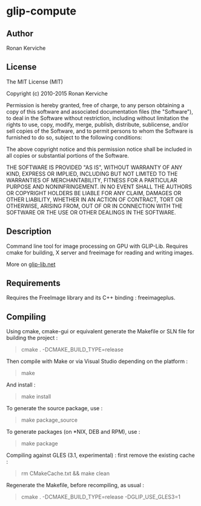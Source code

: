 glip-compute
==============

Author
--------------
Ronan Kerviche

License
--------------
The MIT License (MIT)

Copyright (c) 2010-2015 Ronan Kerviche

Permission is hereby granted, free of charge, to any person obtaining a copy
of this software and associated documentation files (the "Software"), to deal
in the Software without restriction, including without limitation the rights
to use, copy, modify, merge, publish, distribute, sublicense, and/or sell
copies of the Software, and to permit persons to whom the Software is
furnished to do so, subject to the following conditions:

The above copyright notice and this permission notice shall be included in
all copies or substantial portions of the Software.

THE SOFTWARE IS PROVIDED "AS IS", WITHOUT WARRANTY OF ANY KIND, EXPRESS OR
IMPLIED, INCLUDING BUT NOT LIMITED TO THE WARRANTIES OF MERCHANTABILITY,
FITNESS FOR A PARTICULAR PURPOSE AND NONINFRINGEMENT. IN NO EVENT SHALL THE
AUTHORS OR COPYRIGHT HOLDERS BE LIABLE FOR ANY CLAIM, DAMAGES OR OTHER
LIABILITY, WHETHER IN AN ACTION OF CONTRACT, TORT OR OTHERWISE, ARISING FROM,
OUT OF OR IN CONNECTION WITH THE SOFTWARE OR THE USE OR OTHER DEALINGS IN
THE SOFTWARE.

Description
--------------
Command line tool for image processing on GPU with GLIP-Lib. Requires cmake for building, X server and freeimage for reading and writing images.

More on [glip-lib.net](http://glip-lib.net/page12__tool_glip_compute.html)

Requirements
--------------
Requires the FreeImage library and its C++ binding : freeimageplus.

Compiling
--------------
Using cmake, cmake-gui or equivalent generate the Makefile or SLN file for building the project :

> cmake . -DCMAKE_BUILD_TYPE=release

Then compile with Make or via Visual Studio depending on the platform :

> make

And install :

> make install

To generate the source package, use :

> make package_source

To generate packages (on *NIX, DEB and RPM), use :

> make package

Compiling against GLES (3.1, experimental) : first remove the existing cache :

> rm CMakeCache.txt && make clean

Regenerate the Makefile, before recompiling, as usual :

> cmake . -DCMAKE_BUILD_TYPE=release -DGLIP_USE_GLES3=1

